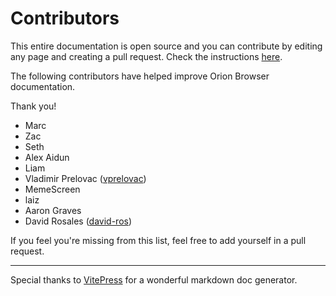 # Contributors

This entire documentation is open source and you can contribute by editing
any page and creating a pull request. Check the instructions [here](https://github.com/kagisearch/kagi-docs).

The following contributors have helped improve Orion Browser
documentation.

Thank you!

- Marc
- Zac
- Seth
- Alex Aidun
- Liam 
- Vladimir Prelovac ([vprelovac](https://github.com/vprelovac))
- MemeScreen
- laiz
- Aaron Graves
- David Rosales ([david-ros](https://github.com/david-ros))

If you feel you're missing from this list, feel free to add yourself in a pull request.

---

Special thanks to [VitePress](https://vitepress.dev) for a
wonderful markdown doc generator.
